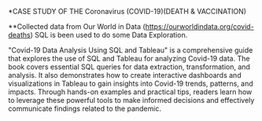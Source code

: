 *CASE STUDY OF THE Coronavirus (COVID-19)(DEATH & VACCINATION)

**Collected data from Our World in Data (https://ourworldindata.org/covid-deaths)
 SQL  is been used to do some Data Exploration. 

"Covid-19 Data Analysis Using SQL and Tableau" is a comprehensive guide that explores the use of SQL and Tableau for analyzing Covid-19 data. The book covers essential SQL queries for data extraction, transformation, and analysis. It also demonstrates how to create interactive dashboards and visualizations in Tableau to gain insights into Covid-19 trends, patterns, and impacts. Through hands-on examples and practical tips, readers learn how to leverage these powerful tools to make informed decisions and effectively communicate findings related to the pandemic.

